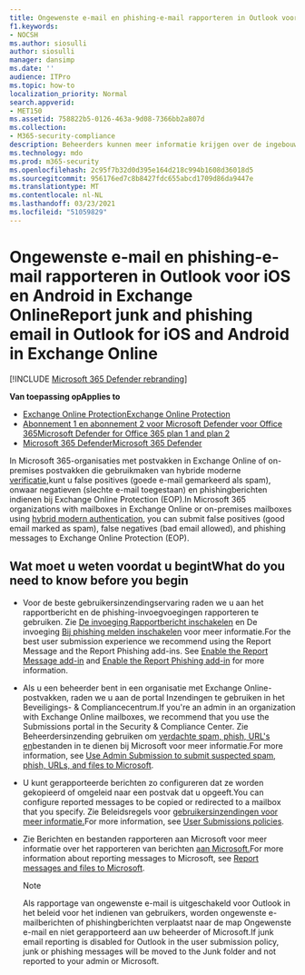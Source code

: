 ```yaml
---
title: Ongewenste e-mail en phishing-e-mail rapporteren in Outlook voor iOS en Android
f1.keywords:
- NOCSH
ms.author: siosulli
author: siosulli
manager: dansimp
ms.date: ''
audience: ITPro
ms.topic: how-to
localization_priority: Normal
search.appverid:
- MET150
ms.assetid: 758822b5-0126-463a-9d08-7366bb2a807d
ms.collection:
- M365-security-compliance
description: Beheerders kunnen meer informatie krijgen over de ingebouwde opties voor het rapporteren van ongewenste e-mail, geen ongewenste e-mail en phishing in Outlook voor iOS en Android.
ms.technology: mdo
ms.prod: m365-security
ms.openlocfilehash: 2c95f7b32d0d395e164d218c994b1608d36018d5
ms.sourcegitcommit: 956176ed7c8b8427fdc655abcd1709d86da9447e
ms.translationtype: MT
ms.contentlocale: nl-NL
ms.lasthandoff: 03/23/2021
ms.locfileid: "51059829"
---
```

# <a name="report-junk-and-phishing-email-in-outlook-for-ios-and-android-in-exchange-online"></a><span data-ttu-id="f5fc6-103">Ongewenste e-mail en phishing-e-mail rapporteren in Outlook voor iOS en Android in Exchange Online</span><span class="sxs-lookup"><span data-stu-id="f5fc6-103">Report junk and phishing email in Outlook for iOS and Android in Exchange Online</span></span>

[!INCLUDE [Microsoft 365 Defender rebranding](../includes/microsoft-defender-for-office.md)]

<span data-ttu-id="f5fc6-104">**Van toepassing op**</span><span class="sxs-lookup"><span data-stu-id="f5fc6-104">**Applies to**</span></span>
- [<span data-ttu-id="f5fc6-105">Exchange Online Protection</span><span class="sxs-lookup"><span data-stu-id="f5fc6-105">Exchange Online Protection</span></span>](exchange-online-protection-overview.md)
- [<span data-ttu-id="f5fc6-106">Abonnement 1 en abonnement 2 voor Microsoft Defender voor Office 365</span><span class="sxs-lookup"><span data-stu-id="f5fc6-106">Microsoft Defender for Office 365 plan 1 and plan 2</span></span>](defender-for-office-365.md)
- [<span data-ttu-id="f5fc6-107">Microsoft 365 Defender</span><span class="sxs-lookup"><span data-stu-id="f5fc6-107">Microsoft 365 Defender</span></span>](../defender/microsoft-365-defender.md)

<span data-ttu-id="f5fc6-108">In Microsoft 365-organisaties met postvakken in Exchange Online of on-premises postvakken die gebruikmaken van hybride moderne [verificatie,](../../enterprise/hybrid-modern-auth-overview.md)kunt u false positives (goede e-mail gemarkeerd als spam), onwaar negatieven (slechte e-mail toegestaan) en phishingberichten indienen bij Exchange Online Protection (EOP).</span><span class="sxs-lookup"><span data-stu-id="f5fc6-108">In Microsoft 365 organizations with mailboxes in Exchange Online or on-premises mailboxes using [hybrid modern authentication](../../enterprise/hybrid-modern-auth-overview.md), you can submit false positives (good email marked as spam), false negatives (bad email allowed), and phishing messages to Exchange Online Protection (EOP).</span></span>

## <a name="what-do-you-need-to-know-before-you-begin"></a><span data-ttu-id="f5fc6-109">Wat moet u weten voordat u begint</span><span class="sxs-lookup"><span data-stu-id="f5fc6-109">What do you need to know before you begin</span></span>

- <span data-ttu-id="f5fc6-110">Voor de beste gebruikersinzendingservaring raden we u aan het rapportbericht en de phishing-invoegvoegingen rapporteren te gebruiken. Zie [De invoeging Rapportbericht inschakelen](./enable-the-report-message-add-in.md) en De invoeging [Bij phishing melden inschakelen](./enable-the-report-phish-add-in.md) voor meer informatie.</span><span class="sxs-lookup"><span data-stu-id="f5fc6-110">For the best user submission experience we recommend using the Report Message and the Report Phishing add-ins. See [Enable the Report Message add-in](./enable-the-report-message-add-in.md) and [Enable the Report Phishing add-in](./enable-the-report-phish-add-in.md) for more information.</span></span>

- <span data-ttu-id="f5fc6-111">Als u een beheerder bent in een organisatie met Exchange Online-postvakken, raden we u aan de portal Inzendingen te gebruiken in het Beveiligings- & Compliancecentrum.</span><span class="sxs-lookup"><span data-stu-id="f5fc6-111">If you're an admin in an organization with Exchange Online mailboxes, we recommend that you use the Submissions portal in the Security & Compliance Center.</span></span> <span data-ttu-id="f5fc6-112">Zie Beheerdersinzending gebruiken om [verdachte spam, phish, URL's en](admin-submission.md)bestanden in te dienen bij Microsoft voor meer informatie.</span><span class="sxs-lookup"><span data-stu-id="f5fc6-112">For more information, see [Use Admin Submission to submit suspected spam, phish, URLs, and files to Microsoft](admin-submission.md).</span></span>

- <span data-ttu-id="f5fc6-113">U kunt gerapporteerde berichten zo configureren dat ze worden gekopieerd of omgeleid naar een postvak dat u opgeeft.</span><span class="sxs-lookup"><span data-stu-id="f5fc6-113">You can configure reported messages to be copied or redirected to a mailbox that you specify.</span></span> <span data-ttu-id="f5fc6-114">Zie Beleidsregels voor [gebruikersinzendingen voor meer informatie.](user-submission.md)</span><span class="sxs-lookup"><span data-stu-id="f5fc6-114">For more information, see [User Submissions policies](user-submission.md).</span></span>

- <span data-ttu-id="f5fc6-115">Zie Berichten en bestanden rapporteren aan Microsoft voor meer informatie over het rapporteren van berichten [aan Microsoft.](report-junk-email-messages-to-microsoft.md)</span><span class="sxs-lookup"><span data-stu-id="f5fc6-115">For more information about reporting messages to Microsoft, see [Report messages and files to Microsoft](report-junk-email-messages-to-microsoft.md).</span></span>

  > [!NOTE]
  > <span data-ttu-id="f5fc6-116">Als rapportage van ongewenste e-mail is uitgeschakeld voor Outlook in het beleid voor het indienen van gebruikers, worden ongewenste e-mailberichten of phishingberichten verplaatst naar de map Ongewenste e-mail en niet gerapporteerd aan uw beheerder of Microsoft.</span><span class="sxs-lookup"><span data-stu-id="f5fc6-116">If junk email reporting is disabled for Outlook in the user submission policy, junk or phishing messages will be moved to the Junk folder and not reported to your admin or Microsoft.</span></span>